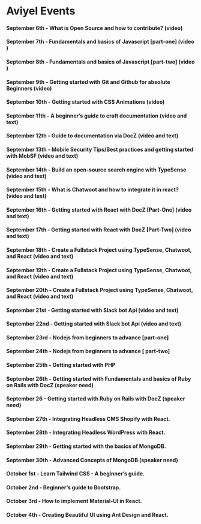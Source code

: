 # Aviyel Events

#### September 6th - What is Open Source and how to contribute? (video)

#### September 7th - Fundamentals and basics of Javascript [part-one] (video )

#### September 8th - Fundamentals and basics of Javascript [part-two] (video )

#### September 9th - Getting started with Git and Github for absolute Beginners (video)

#### September 10th - Getting started with CSS Animations (video)

#### September 11th - A beginner’s guide to craft documentation (video and text)

#### September 12th - Guide to documentation via DocZ (video and text)

#### September 13th - Mobile Security Tips/Best practices and getting started with MobSF (video and text)

#### September 14th - Build an open-source search engine with TypeSense (video and text)

#### September 15th - What is Chatwoot and how to integrate it in react? (video and text)

#### September 16th - Getting started with React with DocZ [Part-One] (video and text)

#### September 17th - Getting started with React with DocZ [Part-Two] (video and text)

#### September 18th - Create a Fullstack Project using TypeSense, Chatwoot, and React (video and text)

#### September 19th - Create a Fullstack Project using TypeSense, Chatwoot, and React (video and text)

#### September 20th - Create a Fullstack Project using TypeSense, Chatwoot, and React (video and text)

#### September 21st - Getting started with Slack bot Api (video and text)

#### September 22nd - Getting started with Slack bot Api (video and text)

#### September 23rd - Nodejs from beginners to advance [part-one]

#### September 24th - Nodejs from beginners to advance [ part-two]

#### September 25th - Getting started with PHP

#### September 26th - Getting started with Fundamentals and basics of Ruby on Rails with DocZ (speaker need)

#### September 26 - Getting started with Ruby on Rails with DocZ (speaker need)

#### September 27th - Integrating Headless CMS Shopify with React.

#### September 28th - Integrating Headless WordPress with React.

#### September 29th - Getting started with the basics of MongoDB.

#### September 30th - Advanced Concepts of MongoDB (speaker need)

#### October 1st - Learn Tailwind CSS - A beginner’s guide.

#### October 2nd - Beginner’s guide to Bootstrap.

#### October 3rd - How to implement Material-UI in React.

#### October 4th - Creating Beautiful UI using Ant Design and React.
